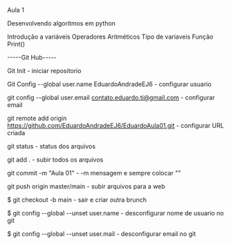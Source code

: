Aula 1 

Desenvolvendo algoritmos em python

Introdução a variáveis
Operadores Aritméticos
Tipo de variaveis
Função Print()

-----Git Hub-----

Git Init - iniciar repositorio

Git Config --global user.name EduardoAndradeEJ6 - configurar usuario

git config --global user.email contato.eduardo.ti@gmail.com - configurar email

git remote add origin https://github.com/EduardoAndradeEJ6/EduardoAula01.git - configurar URL criada

git status - status dos arquivos 

git add . - subir todos os arquivos

git commit -m "Aula 01" - -m mensagem e sempre colocar ""

git push origin master/main - subir arquivos para a web

$ git checkout -b main - sair e criar outra brunch



$ git config --global --unset user.name - desconfigurar nome de usuario no git

$ git config --global --unset user.mail - desconfigurar email no git
